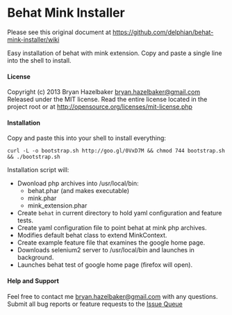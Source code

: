 Behat Mink Installer
====================

Please see this original document at https://github.com/delphian/behat-mink-installer/wiki

Easy installation of behat with mink extension. Copy and paste a single line into the shell to install.

#### License ####

Copyright (c) 2013 Bryan Hazelbaker <bryan.hazelbaker@gmail.com>
Released under the MIT license. Read the entire license located in the project root or at http://opensource.org/licenses/mit-license.php

#### Installation ####

Copy and paste this into your shell to install everything:

```
curl -L -o bootstrap.sh http://goo.gl/0VxD7M && chmod 744 bootstrap.sh && ./bootstrap.sh
```

Installation script will:

* Dwonload php archives into /usr/local/bin:
  * behat.phar (and makes executable)
  * mink.phar
  * mink_extension.phar
* Create `behat` in current directory to hold yaml configuration and feature tests.
* Create yaml configuration file to point behat at mink php archives.
* Modifies default behat class to extend MinkContext.
* Create example feature file that examines the google home page.
* Downloads selenium2 server to /usr/local/bin and launches in background.
* Launches behat test of google home page (firefox will open).

#### Help and Support ####

Feel free to contact me bryan.hazelbaker@gmail.com with any questions. Submit all bug reports or feature requests
to the [Issue Queue](https://github.com/delphian/behat-mink-installer/issues)
